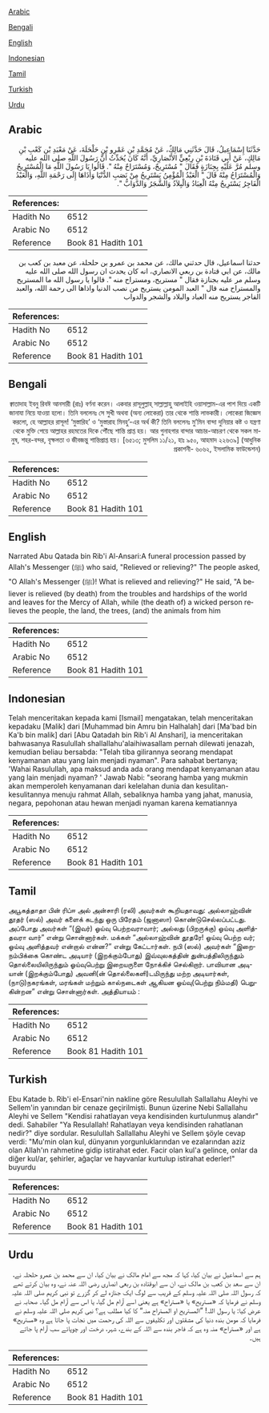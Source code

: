 [Arabic](#arabic)

[Bengali](#bengali)

[English](#english)

[Indonesian](#indonesian)

[Tamil](#tamil)

[Turkish](#turkish)

[Urdu](#urdu)

## Arabic


<div dir="rtl" lang="ar" style={{fontSize:'larger',backgroundColor:'#f8f9fa',padding:20}}>
حَدَّثَنَا إِسْمَاعِيلُ، قَالَ حَدَّثَنِي مَالِكٌ، عَنْ مُحَمَّدِ بْنِ عَمْرِو بْنِ حَلْحَلَةَ، عَنْ مَعْبَدِ بْنِ كَعْبِ بْنِ مَالِكٍ، عَنْ أَبِي قَتَادَةَ بْنِ رِبْعِيٍّ الأَنْصَارِيِّ، أَنَّهُ كَانَ يُحَدِّثُ أَنَّ رَسُولَ اللَّهِ صلى الله عليه وسلم مُرَّ عَلَيْهِ بِجِنَازَةٍ فَقَالَ ‏"‏ مُسْتَرِيحٌ، وَمُسْتَرَاحٌ مِنْهُ ‏"‏‏.‏ قَالُوا يَا رَسُولَ اللَّهِ مَا الْمُسْتَرِيحُ وَالْمُسْتَرَاحُ مِنْهُ قَالَ ‏"‏ الْعَبْدُ الْمُؤْمِنُ يَسْتَرِيحُ مِنْ نَصَبِ الدُّنْيَا وَأَذَاهَا إِلَى رَحْمَةِ اللَّهِ، وَالْعَبْدُ الْفَاجِرُ يَسْتَرِيحُ مِنْهُ الْعِبَادُ وَالْبِلاَدُ وَالشَّجَرُ وَالدَّوَابُّ ‏"‏‏.‏
</div>
<div style={{backgroundColor:'#f8f9fa',padding:20, marginBottom: 10}}><table> <thead> <tr> <th>References:</th> <th></th> </tr> </thead> <tbody><tr><td>Hadith No</td><td>6512</td></tr><tr><td>Arabic No</td><td>6512</td></tr><tr><td>Reference</td><td>Book 81 Hadith 101</td></tr></tbody></table></div>


<div dir="rtl" lang="ar" style={{fontSize:'larger',backgroundColor:'#f8f9fa',padding:20}}>
حدثنا اسماعيل، قال حدثني مالك، عن محمد بن عمرو بن حلحلة، عن معبد بن كعب بن مالك، عن ابي قتادة بن ربعي الانصاري، انه كان يحدث ان رسول الله صلى الله عليه وسلم مر عليه بجنازة فقال " مستريح، ومستراح منه ". قالوا يا رسول الله ما المستريح والمستراح منه قال " العبد المومن يستريح من نصب الدنيا واذاها الى رحمة الله، والعبد الفاجر يستريح منه العباد والبلاد والشجر والدواب
</div>
<div style={{backgroundColor:'#f8f9fa',padding:20, marginBottom: 10}}><table> <thead> <tr> <th>References:</th> <th></th> </tr> </thead> <tbody><tr><td>Hadith No</td><td>6512</td></tr><tr><td>Arabic No</td><td>6512</td></tr><tr><td>Reference</td><td>Book 81 Hadith 101</td></tr></tbody></table></div>

## Bengali


<div dir="rtl" lang="bn" style={{fontSize:'larger',backgroundColor:'#f8f9fa',padding:20}}>
ক্বাতাদাহ ইবনু রিবঈ আনসারী (রাঃ) বর্ণনা করেন। একবার রাসূলুল্লাহ্ সাল্লাল্লাহু আলাইহি ওয়াসাল্লাম-এর পাশ দিয়ে একটি জানাযা নিয়ে যাওয়া হলো। তিনি বললেনঃ সে সুখী অথবা (অন্য লোকেরা) তার থেকে শান্তি লাভকারী। লোকেরা জিজ্ঞেস করলো, হে আল্লাহর রাসূল! ‘মুস্তারিহ’ ও ‘মুস্তারাহ মিনহু’-এর অর্থ কী? তিনি বললেনঃ মু’মিন বান্দা দুনিয়ার কষ্ট ও যন্ত্রণা থেকে মুক্তি পেয়ে আল্লাহর রহমতের দিকে পৌঁছে শান্তি প্রাপ্ত হয়। আর গুনাহগার বান্দার আচার-আচরণ থেকে সকল মানুষ, শহর-বন্দর, বৃক্ষলতা ও জীবজন্তু শান্তিপ্রাপ্ত হয়। [৬৫১৩; মুসলিম ১১/২১, হাঃ ৯৫০, আহমাদ ২২৬৩৯] (আধুনিক প্রকাশনী- ৬০৬২, ইসলামিক ফাউন্ডেশন)
</div>
<div style={{backgroundColor:'#f8f9fa',padding:20, marginBottom: 10}}><table> <thead> <tr> <th>References:</th> <th></th> </tr> </thead> <tbody><tr><td>Hadith No</td><td>6512</td></tr><tr><td>Arabic No</td><td>6512</td></tr><tr><td>Reference</td><td>Book 81 Hadith 101</td></tr></tbody></table></div>

## English


<div dir="ltr" lang="en" style={{fontSize:'larger',backgroundColor:'#f8f9fa',padding:20}}>
Narrated Abu Qatada bin Rib'i Al-Ansari:A funeral procession passed by Allah's Messenger (ﷺ) who said, "Relieved or relieving?" The people asked, "O Allah's Messenger (ﷺ)! What is relieved and relieving?" He said, "A believer is relieved (by death) from the troubles and hardships of the world and leaves for the Mercy of Allah, while (the death of) a wicked person relieves the people, the land, the trees, (and) the animals from him
</div>
<div style={{backgroundColor:'#f8f9fa',padding:20, marginBottom: 10}}><table> <thead> <tr> <th>References:</th> <th></th> </tr> </thead> <tbody><tr><td>Hadith No</td><td>6512</td></tr><tr><td>Arabic No</td><td>6512</td></tr><tr><td>Reference</td><td>Book 81 Hadith 101</td></tr></tbody></table></div>

## Indonesian


<div dir="ltr" lang="id" style={{fontSize:'larger',backgroundColor:'#f8f9fa',padding:20}}>
Telah menceritakan kepada kami [Ismail] mengatakan, telah menceritakan kepadaku [Malik] dari [Muhammad bin Amru bin Halhalah] dari [Ma'bad bin Ka'b bin malik] dari [Abu Qatadah bin Rib'i Al Anshari], ia menceritakan bahwasanya Rasulullah shallallahu'alaihiwasallam pernah dilewati jenazah, kemudian beliau bersabda: "Telah tiba gilirannya seorang mendapat kenyamanan atau yang lain menjadi nyaman". Para sahabat bertanya; 'Wahai Rasulullah, apa maksud anda ada orang mendapat kenyamanan atau yang lain menjadi nyaman? ' Jawab Nabi: "seorang hamba yang mukmin akan memperoleh kenyamanan dari kelelahan dunia dan kesulitan-kesulitannya menuju rahmat Allah, sebaliknya hamba yang jahat, manusia, negara, pepohonan atau hewan menjadi nyaman karena kematiannya
</div>
<div style={{backgroundColor:'#f8f9fa',padding:20, marginBottom: 10}}><table> <thead> <tr> <th>References:</th> <th></th> </tr> </thead> <tbody><tr><td>Hadith No</td><td>6512</td></tr><tr><td>Arabic No</td><td>6512</td></tr><tr><td>Reference</td><td>Book 81 Hadith 101</td></tr></tbody></table></div>

## Tamil


<div dir="ltr" lang="ta" style={{fontSize:'larger',backgroundColor:'#f8f9fa',padding:20}}>
அபூகத்தாதா பின் ரிப்ஈ அல் அன்சாரி (ரலி) அவர்கள் கூறியதாவது: அல்லாஹ்வின் தூதர் (ஸல்) அவர் களைக் கடந்து ஒரு பிரேதம் (ஜனாஸா) கொண்டுசெல்லப்பட்டது. அப்போது அவர்கள் “(இவர்) ஓய்வு பெற்றவராவார்; அல்லது (பிறருக்கு) ஓய்வு அளித்தவரா வார்” என்று சொன்னார்கள். மக்கள் “அல்லாஹ்வின் தூதரே! ஓய்வு பெற்ற வர்; ஓய்வு அளித்தவர் என்றால் என்ன?” என்று கேட்டார்கள். நபி (ஸல்) அவர்கள் “இறைநம்பிக்கை கொண்ட அடியார் (இறக்கும்போது) இவ்வுலகத்தின் துன்பத்திலிருந்தும் தொல்லையிலிருந்தும் ஓய்வுபெற்று இறையருளை நோக்கிச் செல்கிறார். பாவியான அடியான் (இறக்கும்போது) அவனி(ன் தொல்லைகளி)டமிருந்து மற்ற அடியார்கள், (நாடு)நகரங்கள், மரங்கள் மற்றும் கால்நடைகள் ஆகியன ஓய்வு(பெற்று நிம்மதி) பெறுகின்றன” என்று சொன்னார்கள். அத்தியாயம் :
</div>
<div style={{backgroundColor:'#f8f9fa',padding:20, marginBottom: 10}}><table> <thead> <tr> <th>References:</th> <th></th> </tr> </thead> <tbody><tr><td>Hadith No</td><td>6512</td></tr><tr><td>Arabic No</td><td>6512</td></tr><tr><td>Reference</td><td>Book 81 Hadith 101</td></tr></tbody></table></div>

## Turkish


<div dir="ltr" lang="tr" style={{fontSize:'larger',backgroundColor:'#f8f9fa',padding:20}}>
Ebu Katade b. Rib'i el-Ensari'nin nakline göre Resulullah Sallallahu Aleyhi ve Sellem'in yanından bir cenaze geçirilmişti. Bunun üzerine Nebi Sallallahu Aleyhi ve Sellem "Kendisi rahatlayan veya kendisinden kurtulunmuş alandır" dedi. Sahabiler "Ya Resulallah! Rahatlayan veya kendisinden rahatlanan nedir?" diye sordular. Resulullah Sallallahu Aleyhi ve Sellem şöyle cevap verdi: "Mu'min olan kul, dünyanın yorgunluklarından ve ezalarından aziz olan Allah'ın rahmetine gidip istirahat eder. Facir olan kul'a gelince, onlar da diğer kul/ar, şehirler, ağaçlar ve hayvanlar kurtulup istirahat ederler!" buyurdu
</div>
<div style={{backgroundColor:'#f8f9fa',padding:20, marginBottom: 10}}><table> <thead> <tr> <th>References:</th> <th></th> </tr> </thead> <tbody><tr><td>Hadith No</td><td>6512</td></tr><tr><td>Arabic No</td><td>6512</td></tr><tr><td>Reference</td><td>Book 81 Hadith 101</td></tr></tbody></table></div>

## Urdu


<div dir="rtl" lang="ur" style={{fontSize:'larger',backgroundColor:'#f8f9fa',padding:20}}>
ہم سے اسماعیل نے بیان کیا، کہا کہ مجھ سے امام مالک نے بیان کیا، ان سے محمد بن عمرو حلحلہ نے، ان سے سعد بن کعب بن مالک نے، ان سے ابوقتادہ بن ربعی انصاری رضی اللہ عنہ نے، وہ بیان کرتے تھے کہ رسول اللہ صلی اللہ علیہ وسلم کے قریب سے لوگ ایک جنازہ لے کر گزرے تو نبی کریم صلی اللہ علیہ وسلم نے فرمایا کہ «مستريح» یا «مستراح» ہے یعنی اسے آرام مل گیا، یا اس سے آرام مل گیا۔ صحابہ نے عرض کیا: یا رسول اللہ! ”المستریح او المستراح منہ“ کا کیا مطلب ہے؟ نبی کریم صلی اللہ علیہ وسلم نے فرمایا کہ مومن بندہ دنیا کی مشقتوں اور تکلیفوں سے اللہ کی رحمت میں نجات پا جاتا ہے وہ «مستريح» ہے اور «مستراح» منہ وہ ہے کہ فاجر بندہ سے اللہ کے بندے، شہر، درخت اور چوپائے سب آرام پا جاتے ہیں۔
</div>
<div style={{backgroundColor:'#f8f9fa',padding:20, marginBottom: 10}}><table> <thead> <tr> <th>References:</th> <th></th> </tr> </thead> <tbody><tr><td>Hadith No</td><td>6512</td></tr><tr><td>Arabic No</td><td>6512</td></tr><tr><td>Reference</td><td>Book 81 Hadith 101</td></tr></tbody></table></div>